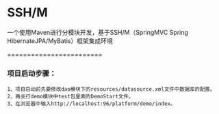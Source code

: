 SSH/M
========================
一个使用Maven进行分模块开发，基于SSH/M（SpringMVC Spring HibernateJPA/MyBatis）框架集成环境

========================

### 项目启动步骤：
    1、项目启动前先要修改dao模块下的resources/datasource.xml文件中数据库的配置。  
    2、再支行demo模块中test包里面的DemoStart文件。  
    3、在浏览器中输入http://localhost:96/platform/demo/index。  